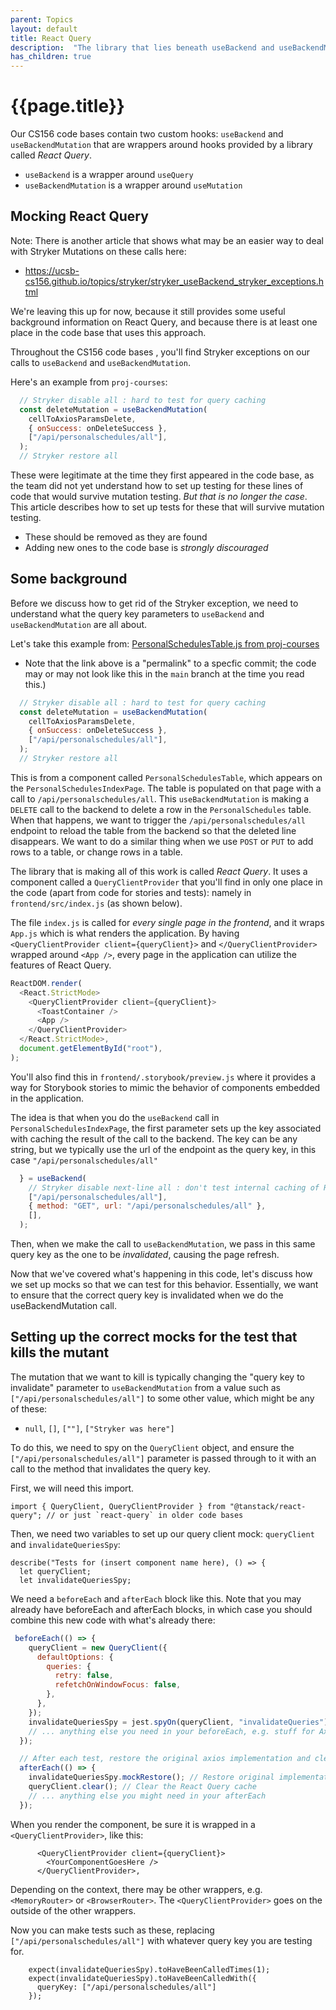 ```yaml
---
parent: Topics
layout: default
title: React Query
description:  "The library that lies beneath useBackend and useBackendMutation"
has_children: true
---
```


# {{page.title}}

Our CS156 code bases contain two custom hooks: `useBackend` and `useBackendMutation` that are wrappers around hooks provided by a library called *React Query*.

* `useBackend` is a wrapper around `useQuery`
* `useBackendMutation` is a wrapper around `useMutation`

## Mocking React Query

Note: There is another article that shows what may be an easier way to deal with Stryker Mutations on these calls here:
* <https://ucsb-cs156.github.io/topics/stryker/stryker_useBackend_stryker_exceptions.html>

We're leaving this up for now, because it still provides some useful background information on React Query, and because
there is at least one place in the code base that uses this approach.

Throughout the CS156 code bases , you'll find Stryker exceptions on our calls to `useBackend` and `useBackendMutation`.

Here's an example from `proj-courses`:

```js
  // Stryker disable all : hard to test for query caching
  const deleteMutation = useBackendMutation(
    cellToAxiosParamsDelete,
    { onSuccess: onDeleteSuccess },
    ["/api/personalschedules/all"],
  );
  // Stryker restore all
```

These were legitimate at the time they first appeared in the code base, as the team did not yet understand how to
set up testing for these lines of code that would survive mutation testing.  *But that is no longer the case*.
This article describes how to set up tests for these that will survive mutation testing.
* These should be removed as they are found
* Adding new ones to the code base is *strongly discouraged*

## Some background

Before we discuss how to get rid of the Stryker exception, we need to understand what the query key parameters to `useBackend` and `useBackendMutation` are all about.

Let's take this example from: [PersonalSchedulesTable.js from proj-courses](https://github.com/ucsb-cs156/proj-courses/blob/1cbfb990c1d156256f1694397ed4e62189b2715b/frontend/src/main/components/PersonalSchedules/PersonalSchedulesTable.js#L1)

* Note that the link above is a "permalink" to a specfic commit; the code may or may not look like this in the `main` branch at the time you read this.)
 
```js
  // Stryker disable all : hard to test for query caching
  const deleteMutation = useBackendMutation(
    cellToAxiosParamsDelete,
    { onSuccess: onDeleteSuccess },
    ["/api/personalschedules/all"],
  );
  // Stryker restore all
```

This is from a component called `PersonalSchedulesTable`, which appears on the `PersonalSchedulesIndexPage`.  The table is populated on that page with a call to `/api/personalschedules/all`.
This `useBackendMutation` is making a `DELETE` call to the backend to delete a row in the `PersonalSchedules` table.   When that happens, we want to trigger the `/api/personalschedules/all` endpoint to 
reload the table from the backend so that the deleted line disappears.   We want to do a similar thing when we use `POST` or `PUT` to add rows to a table, or change rows in a table.

The library that is making all of this work is called *React Query*.  It uses a component called a `QueryClientProvider` that you'll find in only one place in the code (apart from code for stories and tests): 
namely in `frontend/src/index.js` (as shown below).

The file `index.js` is called for *every single page in the frontend*, and it wraps `App.js`
which is what renders the application.   By having `<QueryClientProvider client={queryClient}>` and `</QueryClientProvider>` wrapped around `<App />`, every page in the application can utilize
the features of React Query.

```js
ReactDOM.render(
  <React.StrictMode>
    <QueryClientProvider client={queryClient}>
      <ToastContainer />
      <App />
    </QueryClientProvider>
  </React.StrictMode>,
  document.getElementById("root"),
);
```

You'll also find this in  `frontend/.storybook/preview.js` where it provides a way for Storybook stories to mimic the behavior of components embedded in the application.

The idea is that when you do the `useBackend` call in `PersonalSchedulesIndexPage`, the first parameter sets up the key associated with caching the result of the
call to the backend.  The key can be any string, but we typically use the url of the endpoint as the query key, in this case `"/api/personalschedules/all"`

```js
  } = useBackend(
    // Stryker disable next-line all : don't test internal caching of React Query
    ["/api/personalschedules/all"],
    { method: "GET", url: "/api/personalschedules/all" },
    [],
  );
```

Then, when we make the call to `useBackendMutation`, we pass in this same query key as the one to be *invalidated*, causing the page refresh.

Now that we've covered what's happening in this code, let's discuss how we set up mocks so that we can test for this behavior.  Essentially, we want to ensure that
the correct query key is invalidated when we do the useBackendMutation call.

## Setting up the correct mocks for the test that kills the mutant

The mutation that we want to kill is typically changing the "query key to invalidate" parameter to `useBackendMutation` from a value such as `["/api/personalschedules/all"]` to some other value, which might be any of these:
* `null`, `[]`, `[""]`, `["Stryker was here"]`

To do this, we need to spy on the `QueryClient` object, and ensure the `["/api/personalschedules/all"]` parameter is passed through to it with an call to the method that
invalidates the query key.

First, we will need this import.   

```
import { QueryClient, QueryClientProvider } from "@tanstack/react-query"; // or just `react-query` in older code bases
```

Then, we need two variables to set up our query client mock: `queryClient` and `invalidateQueriesSpy`:

```
describe("Tests for (insert component name here), () => {
  let queryClient;
  let invalidateQueriesSpy;
```

We need a `beforeEach` and `afterEach` block like this.  Note that you may already have
beforeEach and afterEach blocks, in which case you should combine this new code with what's
already there:

```js
 beforeEach(() => {
    queryClient = new QueryClient({
      defaultOptions: {
        queries: {
          retry: false,
          refetchOnWindowFocus: false,
        },
      },
    });
    invalidateQueriesSpy = jest.spyOn(queryClient, "invalidateQueries");
    // ... anything else you need in your beforeEach, e.g. stuff for AxiosMock
  });

  // After each test, restore the original axios implementation and clean up.
  afterEach(() => {
    invalidateQueriesSpy.mockRestore(); // Restore original implementation of the spy
    queryClient.clear(); // Clear the React Query cache
    // ... anything else you might need in your afterEach
  });
```

When you render the component, be sure it is wrapped in a `<QueryClientProvider>`, like this:

```
      <QueryClientProvider client={queryClient}>
        <YourComponentGoesHere />
      </QueryClientProvider>,
```

Depending on the context, there may be other wrappers, e.g. `<MemoryRouter>` or `<BrowserRouter>`.  The `<QueryClientProvider>` goes on the outside of the other wrappers.

Now you can make tests such as these, replacing `["/api/personalschedules/all"]` with whatever query key you are testing for.

```
    expect(invalidateQueriesSpy).toHaveBeenCalledTimes(1);
    expect(invalidateQueriesSpy).toHaveBeenCalledWith({
      queryKey: ["/api/personalschedules/all"]
    });
```


